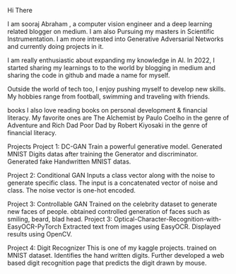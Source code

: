 Hi There

I am sooraj Abraham , a computer vision engineer and a deep learning related blogger on medium. I am also Pursuing my masters in Scientific Instrumentation. I am more intrested into Generative Adversarial Networks and currently doing projects in it.

I am really enthusiastic about expanding my knowledge in AI. In 2022, I started sharing my learnings to to the world by blogging in medium and sharing the code in github and made a name for myself.

Outside the world of tech too, I enjoy pushing myself to develop new skills. My hobbies range from football, swimming and traveling with friends.

books I also love reading books on personal development & financial literacy. My favorite ones are The Alchemist by Paulo Coelho in the genre of Adventure and Rich Dad Poor Dad by Robert Kiyosaki in the genre of financial literacy.

Projects
Project 1: DC-GAN
Train a powerful generative model.
Generated MNIST Digits datas after training the Generator and discriminator.
Generated fake Handwritten MNIST datas.


Project 2: Conditional GAN
Inputs a class vector along with the noise to generate specific class. The input is a concatenated vector of noise and class.
The noise vector is one-hot encoded.


Project 3: Controllable GAN
Trained on the celebrity dataset to generate new faces of people.
obtained controlled generation of faces such as smiling, beard, blad head.
Project 3: Optical-Character-Recognition-with-EasyOCR-PyTorch
Extracted text from images using EasyOCR.
Displayed results using OpenCV.


Project 4: Digit Recognizer
This is one of my kaggle projects.
trained on MNIST dataset.
Identifies the hand written digits.
Further developed a web based digit recognition page that predicts the digit drawn by mouse.
